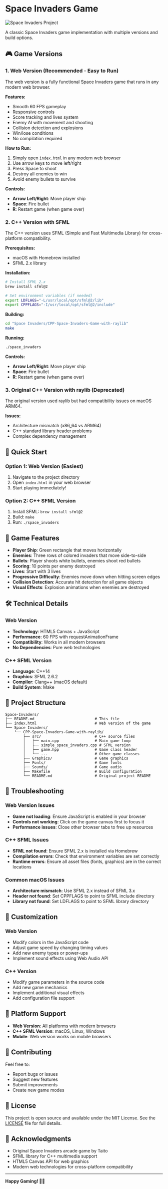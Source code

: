 # Space Invaders Game

![Space Invaders Project](Space%20Invaders%20Project%20Start.png)

A classic Space Invaders game implementation with multiple versions and build options.

## 🎮 Game Versions

### 1. Web Version (Recommended - Easy to Run)
The web version is a fully functional Space Invaders game that runs in any modern web browser.

**Features:**
- Smooth 60 FPS gameplay
- Responsive controls
- Score tracking and lives system
- Enemy AI with movement and shooting
- Collision detection and explosions
- Win/lose conditions
- No compilation required

**How to Run:**
1. Simply open `index.html` in any modern web browser
2. Use arrow keys to move left/right
3. Press Space to shoot
4. Destroy all enemies to win
5. Avoid enemy bullets to survive

**Controls:**
- **Arrow Left/Right**: Move player ship
- **Space**: Fire bullet
- **R**: Restart game (when game over)

### 2. C++ Version with SFML
The C++ version uses SFML (Simple and Fast Multimedia Library) for cross-platform compatibility.

**Prerequisites:**
- macOS with Homebrew installed
- SFML 2.x library

**Installation:**
```bash
# Install SFML 2.x
brew install sfml@2

# Set environment variables (if needed)
export LDFLAGS="-L/usr/local/opt/sfml@2/lib"
export CPPFLAGS="-I/usr/local/opt/sfml@2/include"
```

**Building:**
```bash
cd "Space Invaders/CPP-Space-Invaders-Game-with-raylib"
make
```

**Running:**
```bash
./space_invaders
```

**Controls:**
- **Arrow Left/Right**: Move player ship
- **Space**: Fire bullet
- **R**: Restart game (when game over)

### 3. Original C++ Version with raylib (Deprecated)
The original version used raylib but had compatibility issues on macOS ARM64.

**Issues:**
- Architecture mismatch (x86_64 vs ARM64)
- C++ standard library header problems
- Complex dependency management

## 🚀 Quick Start

### Option 1: Web Version (Easiest)
1. Navigate to the project directory
2. Open `index.html` in your web browser
3. Start playing immediately!

### Option 2: C++ SFML Version
1. Install SFML: `brew install sfml@2`
2. Build: `make`
3. Run: `./space_invaders`

## 🎯 Game Features

- **Player Ship**: Green rectangle that moves horizontally
- **Enemies**: Three rows of colored invaders that move side-to-side
- **Bullets**: Player shoots white bullets, enemies shoot red bullets
- **Scoring**: 10 points per enemy destroyed
- **Lives**: Start with 3 lives
- **Progressive Difficulty**: Enemies move down when hitting screen edges
- **Collision Detection**: Accurate hit detection for all game objects
- **Visual Effects**: Explosion animations when enemies are destroyed

## 🛠️ Technical Details

### Web Version
- **Technology**: HTML5 Canvas + JavaScript
- **Performance**: 60 FPS with requestAnimationFrame
- **Compatibility**: Works in all modern browsers
- **No Dependencies**: Pure web technologies

### C++ SFML Version
- **Language**: C++14
- **Graphics**: SFML 2.6.2
- **Compiler**: Clang++ (macOS default)
- **Build System**: Make

## 📁 Project Structure

```
Space-Invaders/
├── README.md                           # This file
├── index.html                          # Web version of the game
└── Space Invaders/
    └── CPP-Space-Invaders-Game-with-raylib/
        ├── src/                        # C++ source files
        │   ├── main.cpp                # Main game loop
        │   ├── simple_space_invaders.cpp # SFML version
        │   ├── game.hpp                # Game class header
        │   └── ...                     # Other game classes
        ├── Graphics/                   # Game graphics
        ├── Fonts/                      # Game fonts
        ├── Sounds/                     # Game audio
        ├── Makefile                    # Build configuration
        └── README.md                   # Original project README
```

## 🔧 Troubleshooting

### Web Version Issues
- **Game not loading**: Ensure JavaScript is enabled in your browser
- **Controls not working**: Click on the game canvas first to focus it
- **Performance issues**: Close other browser tabs to free up resources

### C++ SFML Issues
- **SFML not found**: Ensure SFML 2.x is installed via Homebrew
- **Compilation errors**: Check that environment variables are set correctly
- **Runtime errors**: Ensure all asset files (fonts, graphics) are in the correct locations

### Common macOS Issues
- **Architecture mismatch**: Use SFML 2.x instead of SFML 3.x
- **Header not found**: Set CPPFLAGS to point to SFML include directory
- **Library not found**: Set LDFLAGS to point to SFML library directory

## 🎨 Customization

### Web Version
- Modify colors in the JavaScript code
- Adjust game speed by changing timing values
- Add new enemy types or power-ups
- Implement sound effects using Web Audio API

### C++ Version
- Modify game parameters in the source code
- Add new game mechanics
- Implement additional visual effects
- Add configuration file support

## 📱 Platform Support

- **Web Version**: All platforms with modern browsers
- **C++ SFML Version**: macOS, Linux, Windows
- **Mobile**: Web version works on mobile browsers

## 🤝 Contributing

Feel free to:
- Report bugs or issues
- Suggest new features
- Submit improvements
- Create new game modes

## 📄 License

This project is open source and available under the MIT License. See the [LICENSE](LICENSE) file for full details.

## 🙏 Acknowledgments

- Original Space Invaders arcade game by Taito
- SFML library for C++ multimedia support
- HTML5 Canvas API for web graphics
- Modern web technologies for cross-platform compatibility

---

**Happy Gaming! 🚀👾**
